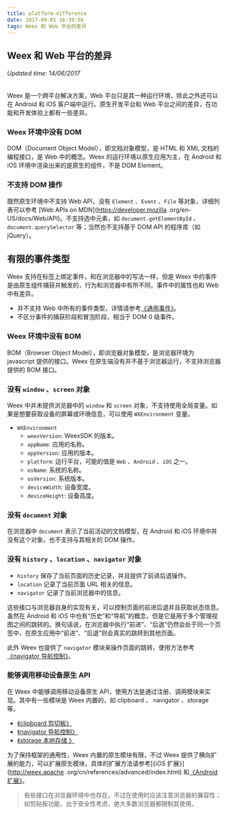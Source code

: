 ```yaml
---
title: platform-difference
date: 2017-09-01 16:39:58
tags: Weex 和 Web 平台的差异
---
```


## Weex 和 Web 平台的差异
###### Updated time: 14/06/2017
Weex 是一个跨平台解决方案，Web 平台只是其一种运行环境，除此之外还可以在 Android 和 iOS 客户端中运行。原生开发平台和 Web 平台之间的差异，在功能和开发体验上都有一些差异。

### Weex 环境中没有 DOM
DOM（Document Object Model），即文档对象模型，是 HTML 和 XML 文档的编程接口，是 Web 中的概念。Weex 的运行环境以原生应用为主，在 Android 和 iOS 环境中渲染出来的是原生的组件，不是 DOM Element。

### 不支持 DOM 操作
既然原生环境中不支持 Web API，没有 `Element` 、`Event` 、`File` 等对象，详细列表可以参考 [Web APIs on MDN](https://developer.mozilla
.org/en-US/docs/Web/API)。不支持选中元素，如 `document.getElementById` 、
`document.querySelector` 等；当然也不支持基于 DOM API 的程序库（如 jQuery）。

## 有限的事件类型
Weex 支持在标签上绑定事件，和在浏览器中的写法一样，但是 Weex 中的事件是由原生组件捕获并触发的，行为和浏览器中有所不同，事件中的属性也和 Web 中有差异。

* 并不支持 Web 中所有的事件类型，详情请参考[《通用事件》](/document/2017/09/02/commonEvent)。
* 不区分事件的捕获阶段和冒泡阶段，相当于 DOM 0 级事件。

### Weex 环境中没有 BOM
BOM（Browser Object Model），即浏览器对象模型，是浏览器环境为 javascript 提供的接口。Weex 在原生端没有并不基于浏览器运行，不支持浏览器提供的 BOM 接口。

### 没有 `window` 、`screen` 对象
Weex 中并未提供浏览器中的 `window` 和 `screen` 对象，不支持使用全局变量。如果是想要获取设备的屏幕或环境信息，可以使用 `WXEnvironment` 变量。

* `WXEnvironment`
  * `weexVersion`: WeexSDK 的版本。
  * `appName`: 应用的名称。
  * `appVersion`: 应用的版本。
  * `platform`: 运行平台，可能的值是 `Web` 、`Android` 、`iOS` 之一。
  * `osName`: 系统的名称。
  * `osVersion`: 系统版本。
  * `deviceWidth`: 设备宽度。
  * `deviceHeight`: 设备高度。

### 没有 `document` 对象
在浏览器中 `document` 表示了当前活动的文档模型，在 Android 和 iOS 环境中并没有这个对象，也不支持与其相关的 DOM 操作。

### 没有 `history` 、`location` 、`navigator` 对象

  * `history` 保存了当前页面的历史记录，并且提供了前进后退操作。
  * `location` 记录了当前页面 URL 相关的信息。
  * `navigator` 记录了当前浏览器中的信息。

这些接口与浏览器自身的实现有关，可以控制页面的前进后退并且获取状态信息。虽然在 Android 和 iOS
中也有“历史”和“导航”的概念，但是它是用于多个管理视图之间的跳转的。换句话说，在浏览器中执行“前进”、“后退”仍然会处于同一个页签中，在原生应用中“前进”、“后退”则会真实的跳转到其他页面。

此外 Weex 也提供了 `navigator` 模块来操作页面的跳转，使用方法参考[《navigator 导航控制》](http://weex.apache.org/cn/references/modules/navigator.html)。

### 能够调用移动设备原生 API
在 Weex 中能够调用移动设备原生 API，使用方法是通过注册、调用模块来实现。其中有一些模块是 Weex 内置的，如 clipboard 、 navigator 、storage 等。

* [《clipboard 剪切板》](http://weex.apache.org/cn/references/modules/clipboard.html)
* [《navigator 导航控制》](http://weex.apache.org/cn/references/modules/navigator.html)
* [《storage 本地存储 》](http://weex.apache.org/cn/references/modules/storage.html)

为了保持框架的通用性，Weex 内置的原生模块有限，不过 Weex 提供了横向扩展的能力，可以扩展原生模块，具体的扩展方法请参考[《iOS 扩展》](http://weex.apache
.org/cn/references/advanced/index.html) 和[《Android 扩展》](http://weex.apache.org/cn/references/advanced/extend-to-android.html)。

> 有些接口在浏览器环境中也存在，不过在使用时应该注意浏览器的兼容性；如剪贴板功能，出于安全性考虑，绝大多数浏览器都限制其使用。